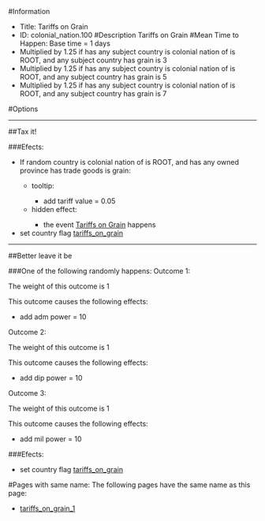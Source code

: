 #Information
 - Title: Tariffs on Grain
 - ID: colonial_nation.100
#Description
Tariffs on Grain
#Mean Time to Happen:
Base time = 1 days
 - Multiplied by 1.25 if has any subject country is colonial nation of is ROOT, and any subject country has grain is 3
 - Multiplied by 1.25 if has any subject country is colonial nation of is ROOT, and any subject country has grain is 5
 - Multiplied by 1.25 if has any subject country is colonial nation of is ROOT, and any subject country has grain is 7

#Options

___
##Tax it!

###Efects:<ul><li>If random country is colonial nation of is ROOT, and  has any owned province has trade goods is grain:</li><ul><li>tooltip:</li><ul><li>add tariff value = 0.05</li></ul><li>hidden effect:</li><ul><li>the event [Tariffs on Grain](../events/tariffs_on_grain.md) happens</li></ul></ul><li>set country flag [tariffs_on_grain](../flags/tariffs_on_grain.md)</li></ul>

___
##Better leave it be

###One of the following randomly happens:
Outcome 1:

The weight of this outcome is 1

This outcome causes the following effects:<ul><li>add adm power = 10</li></ul>
Outcome 2:

The weight of this outcome is 1

This outcome causes the following effects:<ul><li>add dip power = 10</li></ul>
Outcome 3:

The weight of this outcome is 1

This outcome causes the following effects:<ul><li>add mil power = 10</li></ul>

###Efects:<ul><li>set country flag [tariffs_on_grain](../flags/tariffs_on_grain.md)</li></ul>


#Pages with same name:
The following pages have the same name as this page:
 - [tariffs_on_grain_1](tariffs_on_grain_1.md)
